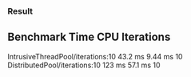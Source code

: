 ### Result

Benchmark                                  Time             CPU   Iterations
----------------------------------------------------------------------------
IntrusiveThreadPool/iterations:10       43.2 ms         9.44 ms           10
DistributedPool/iterations:10            123 ms         57.1 ms           10